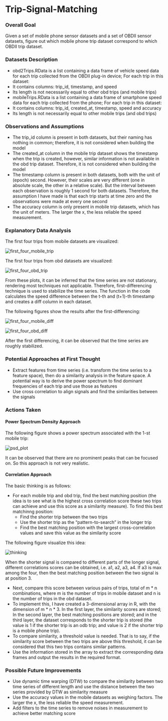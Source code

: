 # Trip-Signal-Matching


### Overall Goal 
Given a set of mobile phone sensor datasets and a set of OBDII sensor datasets, figure out which mobile phone trip dataset correspond to which OBDII trip dataset. 

### Datasets Description
*	obd2Trips.RData is a list containing a data frame of vehicle speed data for each trip collected from the OBDII plug-in device; For each trip in this dataset: 
  *	It contains columns: trip_id, timestamp, and speed
  *	Its length is not necessarily equal to other obd trips (and mobile trips)
*	mobileTrips.RData is a list containing a data frame of smartphone speed data for each trip collected from the phone; For each trip in this dataset:
  *	It contains columns: trip_id, created_at, timestamp, speed and accuracy
  *	Its length is not necessarily equal to other mobile trips (and obd trips)

### Observations and Assumptions
*	The trip_id column is present in both datasets, but their naming has nothing in common; therefore, it is not considered when building the model
*	The created_at column in the mobile trip dataset shows the timestamp when the trip is created, however, similar information is not available in the obd trip dataset. Therefore, it is not considered when building the model
*	The timestamp column is present in both datasets, both with the unit of (epoch) second. However, their scales are very different (one in absolute scale, the other in a relative scale). But the interval between each observation is roughly 1 second for both datasets. Therefore, the assumption I have made is that each trip starts at time zero and the observations were made at every one second 
*	The accuracy column is only present in mobile trip datasets, which has the unit of meters. The larger the x, the less reliable the speed measurement. 

### Explanatory Data Analysis
The first four trips from mobile datasets are visualized:

![first_four_mobile_trip](https://user-images.githubusercontent.com/33201700/41252451-2ec29988-6d8b-11e8-888f-9631f91b138e.png)

The first four trips from obd datasets are visualized:

![first_four_obd_trip](https://user-images.githubusercontent.com/33201700/41252456-333b34ca-6d8b-11e8-888d-0146c437e86f.png)

From these plots, it can be inferred that the time series are not stationary, rendering most techniques not applicable. Therefore, first-differencing technique is used to stabilize the time series. The function in the code calculates the speed difference between the t-th and (t+1)-th timestamp and creates a diff column in each dataset. 

The following figures show the results after the first-differencing:

![first_four_mobile_diff](https://user-images.githubusercontent.com/33201700/41252463-38ccdd44-6d8b-11e8-96ad-c81d563c4f30.png)

![first_four_obd_diff](https://user-images.githubusercontent.com/33201700/41252469-3ca0cd7c-6d8b-11e8-8631-f84cd607f26e.png)

After the first differencing, it can be observed that the time series are roughly stabilized. 

### Potential Approaches at First Thought
*	Extract features from time series (i.e. transform the time series to a feature space), then do a similarity analysis in the feature space. A potential way is to derive the power spectrum to find dominant frequencies of each trip and use those as features
*	Use cross correlation to align signals and find the similarities between the signals

### Actions Taken
#### Power Spectrum Density Approach
The following figure shows a power spectrum associated with the 1-st mobile trip:

![psd_plot](https://user-images.githubusercontent.com/33201700/41247112-040d44d2-6d7b-11e8-98a3-d8109619793c.png)

It can be observed that there are no prominent peaks that can be focused on. So this approach is not very realistic. 

#### Correlation Approach
The basic thinking is as follows:
* For each mobile trip and obd trip, find the best matching position (the idea is to see what is the highest cross correlation score these two trips can achieve and use this score as a similarity measure). To find this best matchinng position:
  * Find the shorter trip between the two trips
  * Use the shorter trip as the “pattern-to-search” in the longer trip
  * Find the best matching position with the largest cross-correlation values and save this value as the similarity score

The following figure visualize this idea:

![thinking](https://user-images.githubusercontent.com/33201700/41247962-87f5922a-6d7d-11e8-909f-dfa56eb36423.png)

When the shorter signal is compared to different parts of the longer signal, different correlations scores can be obtained, i.e. a1, a2, a3, a4. If a3 is max among the four, then the best matching position between the two signal is at position 3.

* Next, compare this score between various pairs of trips, total of m * n combinations, where m is the number of trips in mobile dataset and n is the number of trips in the obd dataset. 
*	To implement this, I have created a 3-dimensional array in R, with the dimension of m * n * 3. In the first layer, the similarity scores are stored; In the second layer, the best matching positions are stored; and in the third layer, the dataset corresponds to the shorter trip is stored (the value is 1 if the shorter trip is an odb trip; and value is 2 if the shorter trip is a mobile phone trip). 
*	To compare similarity, a threshold value is needed. That is to say, if the similarity score between the two trips are above this threshold, it can be considered that this two trips contains similar patterns. 
*	Use the information stored in the array to extract the corresponding data frames and output the results in the required format. 

### Possible Future Improvements
*	Use dynamic time warping (DTW) to compare the similarity between two time series of different length and use the distance between the two series provided by DTW as similarity measure
*	Use the accuracy values in the mobile datasets as weighing factors. The larger the x, the less reliable the speed measurement.
*	Add filters to the time series to remove noises in measurement to achieve better matching score

